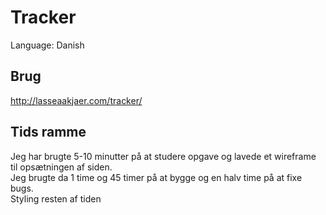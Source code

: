 # Tracker

Language: Danish

## Brug

http://lasseaakjaer.com/tracker/

## Tids ramme

Jeg har brugte 5-10 minutter på at studere opgave og lavede et wireframe til opsætningen af siden.  
Jeg brugte da 1 time og 45 timer på at bygge og en halv time på at fixe bugs.  
Styling resten af tiden  

